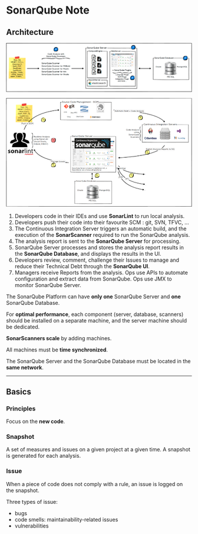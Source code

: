 # SonarQube Note

## Architecture 

![sonarqube-architecture.png](img/sonarqube-architecture.png)

![sonarqube-integration-architecture.png](img/sonarqube-integration-architecture.png)

1. Developers code in their IDEs and use **SonarLint** to run local analysis.
2. Developers push their code into their favourite SCM : git, SVN, TFVC, ...
3. The Continuous Integration Server triggers an automatic build, and the execution of the **SonarScanner** required to run the SonarQube analysis.
4. The analysis report is sent to the **SonarQube Server** for processing.
5. SonarQube Server processes and stores the analysis report results in the **SonarQube Database**, and displays the results in the UI.
6. Developers review, comment, challenge their Issues to manage and reduce their Technical Debt through the **SonarQube UI**.
7. Managers receive Reports from the analysis. Ops use APIs to automate configuration and extract data from SonarQube. Ops use JMX to monitor SonarQube Server.

The SonarQube Platform can have **only one** SonarQube Server and **one** SonarQube Database.

For **optimal performance**, each component (server, database, scanners) should be installed on a separate machine, and the server machine should be dedicated.

**SonarScanners scale** by adding machines.

All machines must be **time synchronized**.

The SonarQube Server and the SonarQube Database must be located in the **same network**.

---

## Basics 

### Principles

Focus on the **new code**.

### Snapshot

A set of measures and issues on a given project at a given time. A snapshot is generated for each analysis.

### Issue

When a piece of code does not comply with a rule, an issue is logged on the snapshot. 

Three types of issue: 

- bugs
- code smells: maintainability-related issues
- vulnerabilities